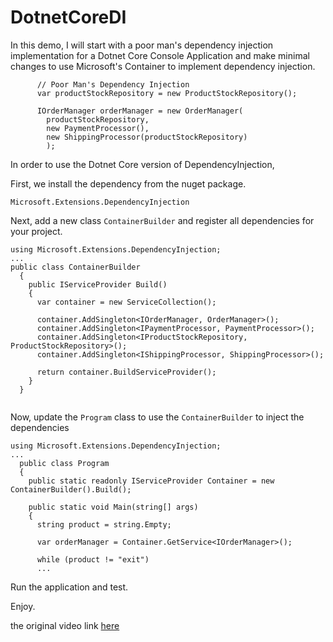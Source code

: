 # DotnetCoreDI

In this demo, I will start with a poor man's dependency injection implementation for a Dotnet Core Console Application and make minimal changes to use Microsoft's Container to implement dependency injection.

```
      // Poor Man's Dependency Injection
      var productStockRepository = new ProductStockRepository();

      IOrderManager orderManager = new OrderManager(
        productStockRepository,
        new PaymentProcessor(),
        new ShippingProcessor(productStockRepository)
        );
```

In order to use the Dotnet Core version of DependencyInjection,

First, we install the dependency from the nuget package.

```
Microsoft.Extensions.DependencyInjection
```

Next, add a new class `ContainerBuilder` and register all dependencies for your project.

```
using Microsoft.Extensions.DependencyInjection;
...
public class ContainerBuilder
  {
    public IServiceProvider Build()
    {
      var container = new ServiceCollection();

      container.AddSingleton<IOrderManager, OrderManager>();
      container.AddSingleton<IPaymentProcessor, PaymentProcessor>();
      container.AddSingleton<IProductStockRepository, ProductStockRepository>();
      container.AddSingleton<IShippingProcessor, ShippingProcessor>();

      return container.BuildServiceProvider();
    }
  }
  
```

Now, update the `Program` class to use the `ContainerBuilder` to inject the dependencies

```
using Microsoft.Extensions.DependencyInjection;
...
  public class Program
  {
    public static readonly IServiceProvider Container = new ContainerBuilder().Build();

    public static void Main(string[] args)
    {
      string product = string.Empty;

      var orderManager = Container.GetService<IOrderManager>();

      while (product != "exit")
      ...
```

Run the application and test.

Enjoy.

the original video link [here](https://www.youtube.com/watch?v=2rv-lcqW1tM)


